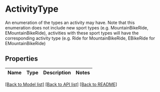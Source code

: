 # ActivityType

An enumeration of the types an activity may have. Note that this enumeration does not include new sport types (e.g. MountainBikeRide, EMountainBikeRide), activities with these sport types will have the corresponding activity type (e.g. Ride for MountainBikeRide, EBikeRide for EMountainBikeRide)

## Properties
Name | Type | Description | Notes
------------ | ------------- | ------------- | -------------

[[Back to Model list]](../README.md#documentation-for-models) [[Back to API list]](../README.md#documentation-for-api-endpoints) [[Back to README]](../README.md)


